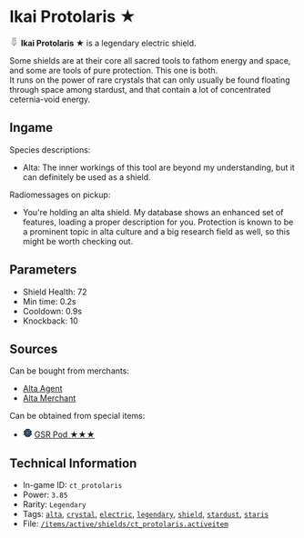 # Ikai Protolaris ★

<img src="https://raw.githubusercontent.com/Ceterai/Enternia/main/items/active/shields/ct_protolaris.png" alt="Ikai Protolaris ★ icon" loading="lazy" height=16px width="auto" /> **Ikai Protolaris ★** is a legendary electric shield.

Some shields are at their core all sacred tools to fathom energy and space, and some are tools of pure protection. This one is both.  
It runs on the power of rare crystals that can only usually be found floating through space among stardust, and that contain a lot of concentrated ceternia-void energy.

## Ingame

Species descriptions:

- Alta: The inner workings of this tool are beyond my understanding, but it can definitely be used as a shield.

Radiomessages on pickup:

- You're holding an alta shield. My database shows an enhanced set of features, loading a proper description for you. Protection is known to be a prominent topic in alta culture and a big research field as well, so this might be worth checking out.

## Parameters

- Shield Health: 72
- Min time: 0.2s
- Cooldown: 0.9s
- Knockback: 10

## Sources

Can be bought from merchants:

- [Alta Agent](https://ceterai.github.io/MyEnternia/Wiki/AltaAgent)
- [Alta Merchant](https://ceterai.github.io/MyEnternia/Wiki/AltaMerchant)

Can be obtained from special items:

- <img src="https://raw.githubusercontent.com/Ceterai/Enternia/main/items/active/alta/loot/other/gsr.png" alt="GSR Pod ★★★ icon" loading="lazy" height=16px width="auto" /> [GSR Pod ★★★](https://ceterai.github.io/MyEnternia/Wiki/GSRPod)

## Technical Information

- In-game ID: `ct_protolaris`
- Power: `3.85`
- Rarity: `Legendary`
- Tags: [`alta`](https://ceterai.github.io/MyEnternia/Wiki/Tags/Alta), [`crystal`](https://ceterai.github.io/MyEnternia/Wiki/Tags/Crystal), [`electric`](https://ceterai.github.io/MyEnternia/Wiki/Tags/Electric), [`legendary`](https://ceterai.github.io/MyEnternia/Wiki/Tags/Legendary), [`shield`](https://ceterai.github.io/MyEnternia/Wiki/Tags/Shield), [`stardust`](https://ceterai.github.io/MyEnternia/Wiki/Tags/Stardust), [`staris`](https://ceterai.github.io/MyEnternia/Wiki/Tags/Staris)
- File: [`/items/active/shields/ct_protolaris.activeitem`](https://github.com/Ceterai/Enternia/blob/main/items/active/shields/ct_protolaris.activeitem)
